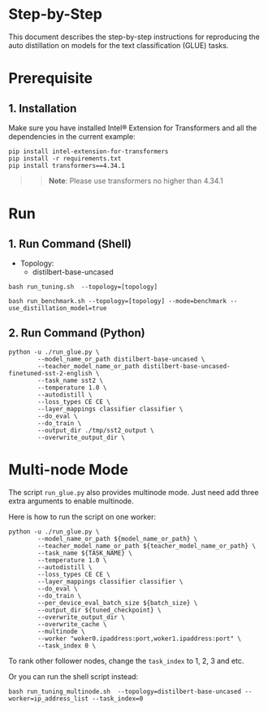 Step-by-Step
=========

This document describes the step-by-step instructions for reproducing the auto distillation on models for the text classification (GLUE) tasks.

# Prerequisite
## 1. Installation

Make sure you have installed Intel® Extension for Transformers and all the dependencies in the current example:

```shell
pip install intel-extension-for-transformers
pip install -r requirements.txt
pip install transformers==4.34.1
```
>>**Note**: Please use transformers no higher than 4.34.1


# Run

## 1. Run Command (Shell)

- Topology:
   - distilbert-base-uncased

```
bash run_tuning.sh  --topology=[topology]
```

```
bash run_benchmark.sh --topology=[topology] --mode=benchmark --use_distillation_model=true
```


## 2. Run Command (Python)

```
python -u ./run_glue.py \
        --model_name_or_path distilbert-base-uncased \
        --teacher_model_name_or_path distilbert-base-uncased-finetuned-sst-2-english \
        --task_name sst2 \
        --temperature 1.0 \
        --autodistill \
        --loss_types CE CE \
        --layer_mappings classifier classifier \
        --do_eval \
        --do_train \
        --output_dir ./tmp/sst2_output \
        --overwrite_output_dir \
```

# Multi-node Mode

The script `run_glue.py` also provides multinode mode. Just need add three extra arguments to enable multinode.

Here is how to run the script on one worker:
```
python -u ./run_glue.py \
        --model_name_or_path ${model_name_or_path} \
        --teacher_model_name_or_path ${teacher_model_name_or_path} \
        --task_name ${TASK_NAME} \
        --temperature 1.0 \
        --autodistill \
        --loss_types CE CE \
        --layer_mappings classifier classifier \
        --do_eval \
        --do_train \
        --per_device_eval_batch_size ${batch_size} \
        --output_dir ${tuned_checkpoint} \
        --overwrite_output_dir \
        --overwrite_cache \
        --multinode \
        --worker "woker0.ipaddress:port,woker1.ipaddress:port" \
        --task_index 0 \
```
To rank other follower nodes, change the `task_index` to 1, 2, 3 and etc.

Or you can run the shell script instead:
```
bash run_tuning_multinode.sh  --topology=distilbert-base-uncased --worker=ip_address_list --task_index=0
```